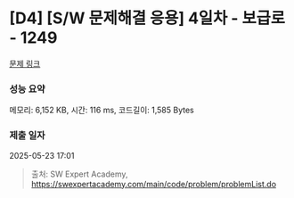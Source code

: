 # [D4] [S/W 문제해결 응용] 4일차 - 보급로 - 1249 

[문제 링크](https://swexpertacademy.com/main/code/problem/problemDetail.do?contestProbId=AV15QRX6APsCFAYD) 

### 성능 요약

메모리: 6,152 KB, 시간: 116 ms, 코드길이: 1,585 Bytes

### 제출 일자

2025-05-23 17:01



> 출처: SW Expert Academy, https://swexpertacademy.com/main/code/problem/problemList.do